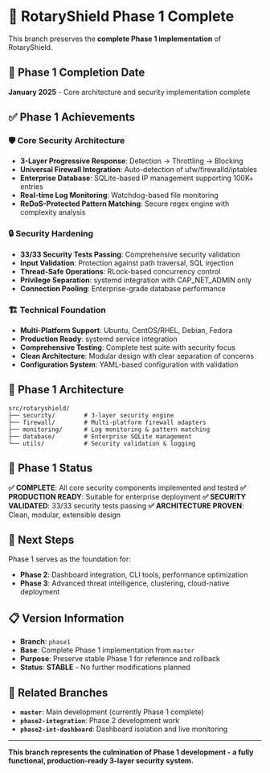 # 🎉 RotaryShield Phase 1 Complete

This branch preserves the **complete Phase 1 implementation** of RotaryShield.

## 📅 Phase 1 Completion Date
**January 2025** - Core architecture and security implementation complete

## ✅ Phase 1 Achievements

### 🛡️ Core Security Architecture
- **3-Layer Progressive Response**: Detection → Throttling → Blocking
- **Universal Firewall Integration**: Auto-detection of ufw/firewalld/iptables
- **Enterprise Database**: SQLite-based IP management supporting 100K+ entries
- **Real-time Log Monitoring**: Watchdog-based file monitoring
- **ReDoS-Protected Pattern Matching**: Secure regex engine with complexity analysis

### 🔒 Security Hardening
- **33/33 Security Tests Passing**: Comprehensive security validation
- **Input Validation**: Protection against path traversal, SQL injection
- **Thread-Safe Operations**: RLock-based concurrency control
- **Privilege Separation**: systemd integration with CAP_NET_ADMIN only
- **Connection Pooling**: Enterprise-grade database performance

### 🏗️ Technical Foundation
- **Multi-Platform Support**: Ubuntu, CentOS/RHEL, Debian, Fedora
- **Production Ready**: systemd service integration
- **Comprehensive Testing**: Complete test suite with security focus
- **Clean Architecture**: Modular design with clear separation of concerns
- **Configuration System**: YAML-based configuration with validation

## 📁 Phase 1 Architecture

```
src/rotaryshield/
├── security/        # 3-layer security engine
├── firewall/        # Multi-platform firewall adapters  
├── monitoring/      # Log monitoring & pattern matching
├── database/        # Enterprise SQLite management
└── utils/           # Security validation & logging
```

## 🎯 Phase 1 Status

**✅ COMPLETE**: All core security components implemented and tested
**✅ PRODUCTION READY**: Suitable for enterprise deployment
**✅ SECURITY VALIDATED**: 33/33 security tests passing
**✅ ARCHITECTURE PROVEN**: Clean, modular, extensible design

## 🚀 Next Steps

Phase 1 serves as the foundation for:
- **Phase 2**: Dashboard integration, CLI tools, performance optimization
- **Phase 3**: Advanced threat intelligence, clustering, cloud-native deployment

## 📋 Version Information

- **Branch**: `phase1`  
- **Base**: Complete Phase 1 implementation from `master`
- **Purpose**: Preserve stable Phase 1 for reference and rollback
- **Status**: **STABLE** - No further modifications planned

## 🔗 Related Branches

- **`master`**: Main development (currently Phase 1 complete)
- **`phase2-integration`**: Phase 2 development work
- **`phase2-int-dashboard`**: Dashboard isolation and live monitoring

---

**This branch represents the culmination of Phase 1 development - a fully functional, production-ready 3-layer security system.**